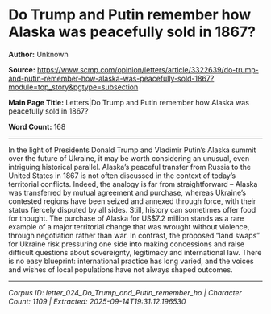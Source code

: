 # Do Trump and Putin remember how Alaska was peacefully sold in 1867?

**Author:** Unknown

**Source:** https://www.scmp.com/opinion/letters/article/3322639/do-trump-and-putin-remember-how-alaska-was-peacefully-sold-1867?module=top_story&pgtype=subsection

**Main Page Title:** Letters|Do Trump and Putin remember how Alaska was peacefully sold in 1867?

**Word Count:** 168

---

In the light of Presidents Donald Trump and Vladimir Putin’s Alaska summit over the future of Ukraine, it may be worth considering an unusual, even intriguing historical parallel. Alaska’s peaceful transfer from Russia to the United States in 1867 is not often discussed in the context of today’s territorial conflicts.
Indeed, the analogy is far from straightforward – Alaska was transferred by mutual agreement and purchase, whereas Ukraine’s contested regions have been seized and annexed through force, with their status fiercely disputed by all sides.
Still, history can sometimes offer food for thought. The purchase of Alaska for US$7.2 million stands as a rare example of a major territorial change that was wrought without violence, through negotiation rather than war. In contrast, the proposed “land swaps” for Ukraine risk pressuring one side into making concessions and raise difficult questions about sovereignty, legitimacy and international law. There is no easy blueprint: international practice has long varied, and the voices and wishes of local populations have not always shaped outcomes.

---

*Corpus ID: letter_024_Do_Trump_and_Putin_remember_ho | Character Count: 1109 | Extracted: 2025-09-14T19:31:12.196530*
